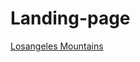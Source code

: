 # Landing-page

[Losangeles Mountains](https://Juveria-Dalvi.github.io/Projects/Landing-page/public/index.html)
